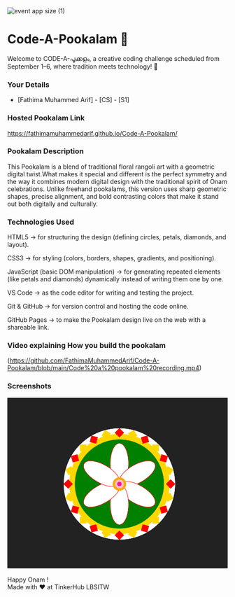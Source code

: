 <img width="1920" height="1080" alt="event app size (1)" src="https://github.com/user-attachments/assets/9c18c1de-1249-41ca-9561-1bc003606551" />

# Code-A-Pookalam 🌸
Welcome to CODE-A-പൂക്കളം, a creative coding challenge scheduled from September 1–6, where tradition meets technology! 🌼


### Your Details
- [Fathima Muhammed Arif] - [CS] - [S1]



### Hosted Pookalam Link
https://fathimamuhammedarif.github.io/Code-A-Pookalam/


### Pookalam Description
This Pookalam is a blend of traditional floral rangoli art with a geometric digital twist.What makes it special and different is the perfect symmetry and the way it combines modern digital design with the traditional spirit of Onam celebrations. Unlike freehand pookalams, this version uses sharp geometric shapes, precise alignment, and bold contrasting colors that make it stand out both digitally and culturally.



### Technologies Used 
HTML5 → for structuring the design (defining circles, petals, diamonds, and layout).

CSS3 → for styling (colors, borders, shapes, gradients, and positioning).

JavaScript (basic DOM manipulation) → for generating repeated elements (like petals and diamonds) dynamically instead of writing them one by one.

VS Code → as the code editor for writing and testing the project.

Git & GitHub → for version control and hosting the code online.

GitHub Pages → to make the Pookalam design live on the web with a shareable link.

### Video explaining How you build the pookalam
(https://github.com/FathimaMuhammedArif/Code-A-Pookalam/blob/main/Code%20a%20pookalam%20recording.mp4)


### Screenshots
![alt text](<Pookalam screenshot-1-1.png>)


Happy Onam ! <br>
Made with ❤️ at TinkerHub LBSITW
